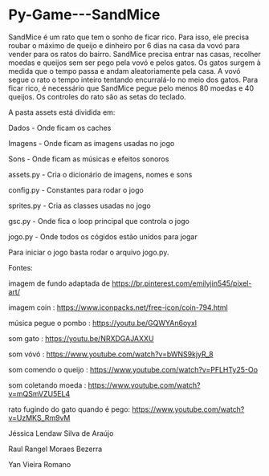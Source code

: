 # Py-Game---SandMice

SandMice é um rato que tem o sonho de ficar rico. Para isso, ele precisa roubar o máximo de queijo e dinheiro por 6 dias na casa da vovó para vender para os ratos do bairro. SandMice precisa entrar nas casas, recolher moedas e queijos sem ser pego pela vovó e pelos gatos. Os gatos surgem à medida que o tempo passa e andam aleatoriamente pela casa. A vovó segue o rato o tempo inteiro tentando encurralá-lo no meio dos gatos. Para ficar rico, é necessário que SandMice pegue pelo menos 80 moedas e 40 queijos. Os controles do rato são as setas do teclado.


A pasta assets está dividida em:

Dados - Onde ficam os caches

Imagens - Onde ficam as imagens usadas no jogo

Sons - Onde ficam as músicas e efeitos sonoros


assets.py - Cria o dicionário de imagens, nomes e sons

config.py - Constantes para rodar o jogo

sprites.py - Cria as classes usadas no jogo

gsc.py - Onde fica o loop principal que controla o jogo

jogo.py - Onde todos os cógidos estão unidos para jogar


Para iniciar o jogo basta rodar o arquivo jogo.py.


Fontes:

imagem de fundo adaptada de https://br.pinterest.com/emilyjin545/pixel-art/

imagem coin : https://www.iconpacks.net/free-icon/coin-794.html

música pegue o pombo : https://youtu.be/GQWYAn6oyxI

som gato : https://youtu.be/NRXDGAJAXXU

som vóvó : https://www.youtube.com/watch?v=bWNS9kjyR_8

som comendo o queijo : https://www.youtube.com/watch?v=PFLHTy25-Oo

som coletando moeda : https://www.youtube.com/watch?v=mQSmVZU5EL4

rato fugindo do gato quando é pego: https://www.youtube.com/watch?v=UzMKS_Rm9vM


Jéssica Lendaw Silva de Araújo

Raul Rangel Moraes Bezerra

Yan Vieira Romano